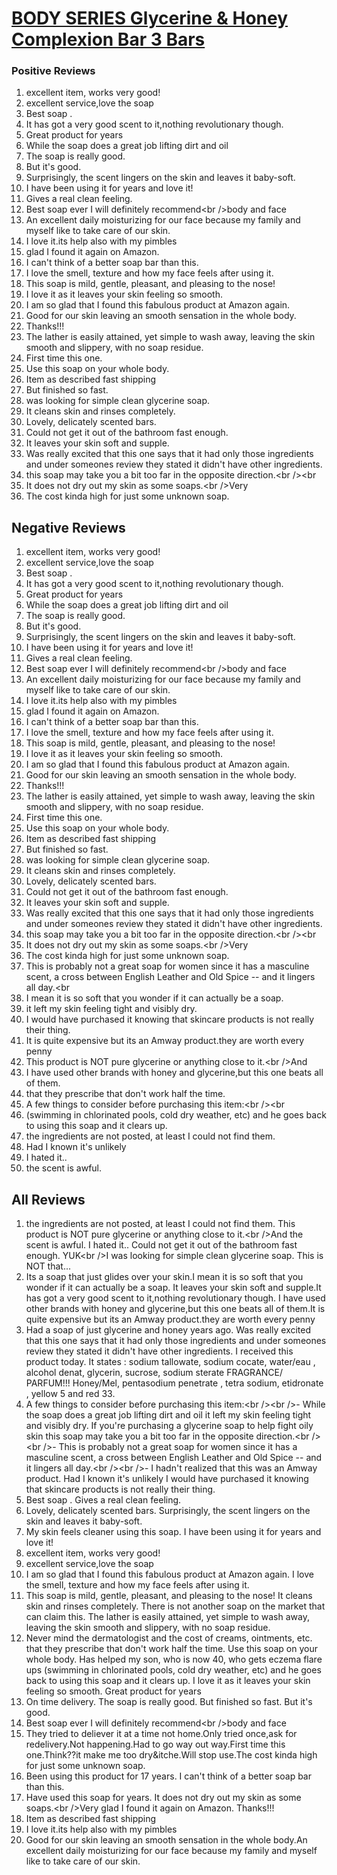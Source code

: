 # [BODY SERIES Glycerine &amp; Honey Complexion Bar 3 Bars](https://products.checkmycream.com/products/BODY-SERIES-Glycerine-and-Honey-Complexion-Bar-3-Bars.html)

### Positive Reviews

<ol>
      <li>excellent item, works very good!</li>
      <li>excellent service,love the soap</li>
      <li>Best soap .</li>
      <li>It has got a very good scent to it,nothing revolutionary though.</li>
      <li>Great product for years</li>
      <li>While the soap does a great job lifting dirt and oil</li>
      <li>The soap is really good.</li>
      <li>But it&#x27;s good.</li>
      <li>Surprisingly, the scent lingers on the skin and leaves it baby-soft.</li>
      <li>I have been using it for years and love it!</li>
      <li>Gives a real clean feeling.</li>
      <li>Best soap ever I will definitely recommend&lt;br /&gt;body and face</li>
      <li>An excellent daily moisturizing for our face because my family and myself like to take care of our skin.</li>
      <li>I love it.its help also with my pimbles</li>
      <li>glad I found it again on Amazon.  </li>
      <li>I can&#x27;t think of a better soap bar than this.</li>
      <li>I love the smell, texture and how my face feels after using it.</li>
      <li>This soap is mild, gentle, pleasant, and pleasing to the nose!</li>
      <li>I love it as it leaves your skin feeling so smooth.</li>
      <li>I am so glad that I found this fabulous product at Amazon again.  </li>
      <li>Good for our skin leaving an smooth sensation in the whole body.</li>
      <li>Thanks!!!</li>
      <li>The lather is easily attained, yet simple to wash away, leaving the skin smooth and slippery, with no soap residue.</li>
      <li>First time this one.</li>
      <li>Use this soap on your whole body.</li>
      <li>Item as described fast shipping</li>
      <li>But finished so fast.</li>
      <li>was looking for simple clean glycerine soap.</li>
      <li>It cleans skin and rinses completely.</li>
      <li>Lovely, delicately scented bars.</li>
      <li>Could not get it out of the bathroom fast enough.</li>
      <li>It leaves your skin soft and supple.</li>
      <li>Was really excited that this one says that it had only those ingredients and under someones review they stated it didn&#x27;t have other ingredients.  </li>
      <li>this soap may take you a bit too far in the opposite direction.&lt;br /&gt;&lt;br</li>
      <li>It does not dry out my skin as some soaps.&lt;br /&gt;Very</li>
      <li>The cost kinda high for just some unknown soap.</li>
</ol>


<h2>Negative Reviews</h2>
<ol>
<li> excellent item, works very good!</li>
<li> excellent service,love the soap</li>
<li> Best soap .</li>
<li> It has got a very good scent to it,nothing revolutionary though.</li>
<li> Great product for years</li>
<li> While the soap does a great job lifting dirt and oil</li>
<li> The soap is really good.</li>
<li> But it&#x27;s good.</li>
<li> Surprisingly, the scent lingers on the skin and leaves it baby-soft.</li>
<li> I have been using it for years and love it!</li>
<li> Gives a real clean feeling.</li>
<li> Best soap ever I will definitely recommend&lt;br /&gt;body and face</li>
<li> An excellent daily moisturizing for our face because my family and myself like to take care of our skin.</li>
<li> I love it.its help also with my pimbles</li>
<li> glad I found it again on Amazon.  </li>
<li> I can&#x27;t think of a better soap bar than this.</li>
<li> I love the smell, texture and how my face feels after using it.</li>
<li> This soap is mild, gentle, pleasant, and pleasing to the nose!</li>
<li> I love it as it leaves your skin feeling so smooth.</li>
<li> I am so glad that I found this fabulous product at Amazon again.  </li>
<li> Good for our skin leaving an smooth sensation in the whole body.</li>
<li> Thanks!!!</li>
<li> The lather is easily attained, yet simple to wash away, leaving the skin smooth and slippery, with no soap residue.</li>
<li> First time this one.</li>
<li> Use this soap on your whole body.</li>
<li> Item as described fast shipping</li>
<li> But finished so fast.</li>
<li> was looking for simple clean glycerine soap.</li>
<li> It cleans skin and rinses completely.</li>
<li> Lovely, delicately scented bars.</li>
<li> Could not get it out of the bathroom fast enough.</li>
<li> It leaves your skin soft and supple.</li>
<li> Was really excited that this one says that it had only those ingredients and under someones review they stated it didn&#x27;t have other ingredients.  </li>
<li> this soap may take you a bit too far in the opposite direction.&lt;br /&gt;&lt;br</li>
<li> It does not dry out my skin as some soaps.&lt;br /&gt;Very</li>
<li> The cost kinda high for just some unknown soap.</li>
<li> This is probably not a great soap for women since it has a masculine scent, a cross between English Leather and Old Spice -- and it lingers all day.&lt;br</li>
<li> I mean it is so soft that you wonder if it can actually be a soap.</li>
<li> it left my skin feeling tight and visibly dry.  </li>
<li> I would have purchased it knowing that skincare products is not really their thing.</li>
<li> It is quite expensive but its an Amway product.they are worth every penny</li>
<li> This product is NOT pure glycerine or anything close to it.&lt;br /&gt;And</li>
<li> I have used other brands with honey and glycerine,but this one beats all of them.</li>
<li> that they prescribe that don&#x27;t work half the time.</li>
<li> A few things to consider before purchasing this item:&lt;br /&gt;&lt;br</li>
<li> (swimming in chlorinated pools, cold dry weather, etc) and he goes back to using this soap and it clears up.</li>
<li> the ingredients are not posted, at least I could not find them.</li>
<li> Had I known it&#x27;s unlikely</li>
<li> I hated it..</li>
<li> the scent is awful.</li>
</ol>

<h2>All Reviews</h2>

<ol>
    <li> the ingredients are not posted, at least I could not find them. This product is NOT pure glycerine or anything close to it.&lt;br /&gt;And the scent is awful. I hated it.. Could not get it out of the bathroom fast enough. YUK&lt;br /&gt;I was looking for simple clean glycerine soap. This is NOT that...</li>
    <li> Its a soap that just glides over your skin.I mean it is so soft that you wonder if it can actually be a soap. It leaves your skin soft and supple.It has got a very good scent to it,nothing revolutionary though. I have used other brands with honey and glycerine,but this one beats all of them.It is quite expensive but its an Amway product.they are worth every penny</li>
    <li> Had a soap of just glycerine and honey years ago. Was really excited that this one says that it had only those ingredients and under someones review they stated it didn&#x27;t have other ingredients.  I received this product today.  It states : sodium tallowate, sodium cocate, water/eau , alcohol denat, glycerin, sucrose, sodium sterate FRAGRANCE/ PARFUM!!! Honey/Mel,  pentasodium penetrate , tetra sodium, etidronate , yellow 5 and red 33.</li>
    <li> A few things to consider before purchasing this item:&lt;br /&gt;&lt;br /&gt;- While the soap does a great job lifting dirt and oil it left my skin feeling tight and visibly dry.  If you&#x27;re purchasing a glycerine soap to help fight oily skin this soap may take you a bit too far in the opposite direction.&lt;br /&gt;&lt;br /&gt;- This is probably not a great soap for women since it has a masculine scent, a cross between English Leather and Old Spice -- and it lingers all day.&lt;br /&gt;&lt;br /&gt;- I hadn&#x27;t realized that this was an Amway product.  Had I known it&#x27;s unlikely I would have purchased it knowing that skincare products is not really their thing.</li>
    <li> Best soap . Gives a real clean feeling.</li>
    <li> Lovely, delicately scented bars. Surprisingly, the scent lingers on the skin and leaves it baby-soft.</li>
    <li> My skin feels cleaner using this soap. I have been using it for years and love it!</li>
    <li> excellent item, works very good!</li>
    <li> excellent service,love the soap</li>
    <li> I am so glad that I found this fabulous product at Amazon again.  I love the smell, texture and how my face feels after using it.</li>
    <li> This soap is mild, gentle, pleasant, and pleasing to the nose! It cleans skin and rinses completely. There is not another soap on the market that can claim this. The lather is easily attained, yet simple to wash away, leaving the skin smooth and slippery, with no soap residue.</li>
    <li> Never mind the dermatologist and the cost of creams, ointments, etc. that they prescribe that don&#x27;t work half the time. Use this soap on your whole body. Has helped my son, who is now 40, who gets eczema flare ups (swimming in chlorinated pools, cold dry weather, etc) and he goes back to using this soap and it clears up. I love it as it leaves your skin feeling so smooth. Great product for years</li>
    <li> On time delivery. The soap is really good. But finished so fast. But it&#x27;s good.</li>
    <li> Best soap ever I will definitely recommend&lt;br /&gt;body and face</li>
    <li> They tried to deliever it at a time not home.Only tried once,ask for redelivery.Not happening.Had to go way out way.First time this one.Think??it make me too dry&amp;itche.Will stop use.The cost kinda high for just some unknown soap.</li>
    <li> Been using this product for 17 years. I can&#x27;t think of a better soap bar than this.</li>
    <li> Have used this soap for years.  It does not dry out my skin as some soaps.&lt;br /&gt;Very glad I found it again on Amazon.  Thanks!!!</li>
    <li> Item as described fast shipping</li>
    <li> I love it.its help also with my pimbles</li>
    <li> Good for our skin leaving an smooth sensation in the whole body.An excellent daily moisturizing for our face because my family and myself like to take care of our skin.</li>
</ol>




